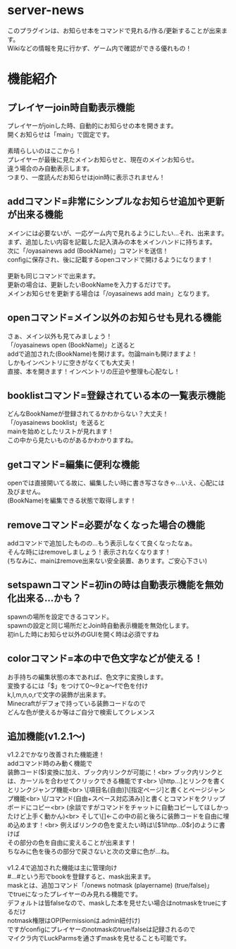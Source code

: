 # server-news
 このプラグインは、お知らせ本をコマンドで見れる/作る/更新することが出来ます。<br>
 Wikiなどの情報を見に行かず、ゲーム内で確認ができる優れもの！
# 機能紹介
## プレイヤーjoin時自動表示機能
 プレイヤーがjoinした時、自動的にお知らせの本を開きます。<br>
 開くお知らせは「main」で固定です。<br>
 <br>
 素晴らしいのはここから！<br>
 プレイヤーが最後に見たメインお知らせと、現在のメインお知らせ。<br>
 違う場合のみ自動表示します。<br>
 つまり、一度読んだお知らせはjoin時に表示されません！<br>
## addコマンド=非常にシンプルなお知らせ追加や更新が出来る機能
 メインには必要ないが、一応ゲーム内で見れるようにしたい...それ、出来ます。<br>
 まず、追加したい内容を記載した記入済みの本をメインハンドに持ちます。<br>
 次に「/oyasainews add (BookName)」コマンドを送信！<br>
 configに保存され、後に記載するopenコマンドで開けるようになります！<br>
 <br>
 更新も同じコマンドで出来ます。<br>
 更新の場合は、更新したいBookNameを入力するだけです。<br>
 メインお知らせを更新する場合は「/oyasainews add main」となります。<br>
## openコマンド=メイン以外のお知らせも見れる機能
 さぁ、メイン以外も見てみましょう！<br>
 「/oyasainews open (BookName)」と送ると<br>
 addで追加された(BookName)を開けます。勿論mainも開けますよ！<br>
 しかもインベントリに空きがなくても大丈夫！<br>
 直接、本を開きます！インベントリの圧迫や整理も心配なし！<br>
## booklistコマンド=登録されている本の一覧表示機能
 どんなBookNameが登録されてるかわからない？大丈夫！<br>
 「/oyasainews booklist」を送ると<br>
 mainを始めとしたリストが見れます！<br>
 この中から見たいものがあるかわかりますね。<br>
## getコマンド=編集に便利な機能
 openでは直接開いてる故に、編集したい時に書き写さなきゃ...いえ、心配には及びません。<br>
 (BookName)を編集できる状態で取得します！<br>
## removeコマンド=必要がなくなった場合の機能
 addコマンドで追加したものの...もう表示しなくて良くなったなぁ。<br>
 そんな時にはremoveしましょう！表示されなくなります！<br>
 (ちなみに、mainはremove出来ない安全装置、あります。ご安心下さい)<br>
## setspawnコマンド=初inの時は自動表示機能を無効化出来る...かも？
 spawnの場所を設定できるコマンド。<br>
 spawnの設定と同じ場所だとJoin時自動表示機能を無効化します。<br>
 初inした時にお知らせ以外のGUIを開く時は必須ですね<br>
## colorコマンド=本の中で色文字などが使える！
 お手持ちの編集状態の本であれば、色文字に変換します。<br>
 変換するには「$」をつけて0～9とa～fで色を付け<br>
 k,l,m,n,o,rで文字の装飾が出来ます。<br>
 Minecraftがデフォで持っている装飾コードなので<br>
 どんな色が使えるか等はご自分で検索してクレメンス<br>
## 追加機能(v1.2.1～)
 v1.2.2でかなり改善された機能達！<br>
 addコマンド時のみ動く機能で<br>
 装飾コード($)変換に加え、ブック内リンクが可能に！<br>
 ブック内リンクとは、カーソルを合わせてクリックできる機能です<br>
 \[http...]とリンクを書くとリンクジャンプ機能<br>
 \[項目名(自由)]\[指定ページ]と書くとページジャンプ機能<br>
 \[/コマンド(自由+スペース対応済み)]と書くとコマンドをクリップボードにコピー<br>
 (余談ですがコマンドをチャットに自動コピーしてほしかったけど上手く動かん)<br>
 そして\[]←この中の前と後ろに装飾コードを自由に埋め込めます！<br>
 例えばリンクの色を変えたい時は\[$1$lhttp...$0$r]のように書けば<br>
 その部分の色を自由に変えることが出来ます！<br>
 ちなみに色を後ろの部分で戻さないと次の文章に色が...ね。<br>
 <br>
 v1.2.4で追加された機能は主に管理向け<br>
 \#...\#という形でbookを登録すると、mask出来ます。<br>
 maskとは、追加コマンド「/onews notmask (playername) (true/false)」<br>
 でtrueになったプレイヤーのみ見れる機能です。<br>
 デフォルトは皆falseなので、maskした本を見せたい場合はnotmaskをtrueにするだけ<br>
 notmask権限はOP(Permissionは.admin紐付け)<br>
 ですがconfigにプレイヤーのnotmaskのtrue/falseは記録されるので<br>
 マイクラ内でLuckParmsを通さずmaskを見せることも可能です。<br>